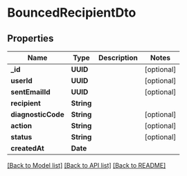 # BouncedRecipientDto

## Properties
Name | Type | Description | Notes
------------ | ------------- | ------------- | -------------
**_id** | **UUID** |  | [optional] 
**userId** | **UUID** |  | [optional] 
**sentEmailId** | **UUID** |  | [optional] 
**recipient** | **String** |  | 
**diagnosticCode** | **String** |  | [optional] 
**action** | **String** |  | [optional] 
**status** | **String** |  | [optional] 
**createdAt** | **Date** |  | 

[[Back to Model list]](../README#documentation-for-models) [[Back to API list]](../README#documentation-for-api-endpoints) [[Back to README]](../README)


